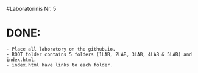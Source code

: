 #Laboratorinis Nr. 5

# DONE:
	- Place all laboratory on the github.io.
	- ROOT folder contains 5 folders (1LAB, 2LAB, 3LAB, 4LAB & 5LAB) and index.html.
	- index.html have links to each folder.